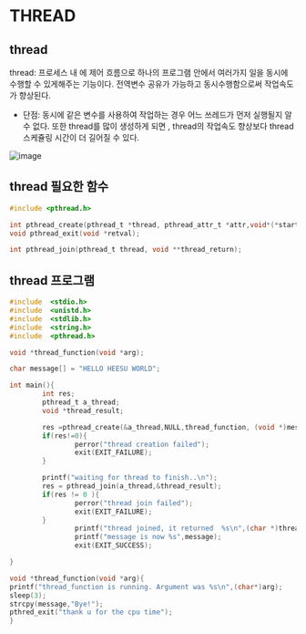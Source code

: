 # THREAD

## thread
thread: 프로세스 내 에 제어 흐름으로 하나의 프로그램 안에서 여러가지 일을 동시에 수행할 수 있게해주는 기능이다. 
전역변수 공유가 가능하고 동시수행함으로써 작업속도가 향상된다.
- 단점: 동시에 같은 변수를 사용하여 작업하는 경우 어느 쓰레드가 먼저 실행될지 알 수 없다. 또한 thread를 많이 생성하게 되면 , thread의 작업속도 향상보다 thread 스케쥴링 시간이 더 길어질 수 있다.

![image](https://user-images.githubusercontent.com/87008955/128475321-5455d359-babb-4aeb-99b9-c7202de71e2d.png)

## thread 필요한 함수 


```c
#include <pthread.h>

int pthread_create(pthread_t *thread, pthread_attr_t *attr,void*(*start_routine)(void *),void *arg);
void pthread_exit(void *retval);

int pthread_join(pthread_t thread, void **thread_return);

```

## thread 프로그램
```c
#include  <stdio.h>
#include  <unistd.h>
#include  <stdlib.h>
#include  <string.h>
#include  <pthread.h>

void *thread_function(void *arg);

char message[] = "HELLO HEESU WORLD";

int main(){
        int res;
        pthread_t a_thread;
        void *thread_result;

        res =pthread_create(&a_thread,NULL,thread_function, (void *)message);
        if(res!=0){
                perror("thread creation failed");
                exit(EXIT_FAILURE);
        }

        printf("waiting for thread to finish..\n");
        res = pthread_join(a_thread,&thread_result);
        if(res != 0 ){
                perror("thread join failed");
                exit(EXIT_FAILURE);
        }
                printf("thread joined, it returned  %s\n",(char *)thread_result);
                printf("message is now %s",message);
                exit(EXIT_SUCCESS);

}

void *thread_function(void *arg){
printf("thread_function is running. Argument was %s\n",(char*)arg);
sleep(3);
strcpy(message,"Bye!");
pthred_exit("thank u for the cpu time");
}
```


